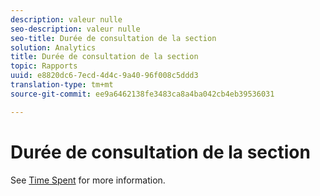 ```yaml
---
description: valeur nulle
seo-description: valeur nulle
seo-title: Durée de consultation de la section
solution: Analytics
title: Durée de consultation de la section
topic: Rapports
uuid: e8820dc6-7ecd-4d4c-9a40-96f008c5ddd3
translation-type: tm+mt
source-git-commit: ee9a6462138fe3483ca8a4ba042cb4eb39536031

---
```



# Durée de consultation de la section

See [Time Spent](reports-time-spent-on-page.md) for more information.
